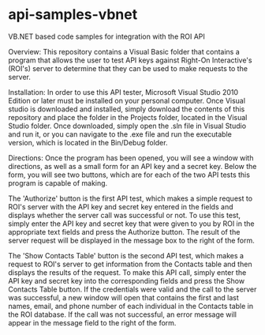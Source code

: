 api-samples-vbnet
=================

VB.NET based code samples for integration with the ROI API

Overview:
This repository contains a Visual Basic folder that contains a program that allows the user to test API keys against Right-On Interactive's (ROI's) server to determine that they can be used to make requests to the server. 

Installation:
In order to use this API tester, Microsoft Visual Studio 2010 Edition or later must be installed on your personal computer. Once Visual studio is downloaded and installed, simply download the contents of this repository and place the folder in the Projects folder, located in the Visual Studio folder. Once downloaded, simply open the .sln file in Visual Studio and run it, or you can navigate to the .exe file and run the executable version, which is located in the Bin/Debug folder.

Directions:
Once the program has been opened, you will see a window with directions, as well as a small form for an API key and a secret key. Below the form, you will see two buttons, which are for each of the two API tests this program is capable of making.

The 'Authorize' button is the first API test, which makes a simple request to ROI's server with the API key and secret key entered in the fields and displays whether the server call was successful or not. To use this test, simply enter the API key and secret key that were given to you by ROI in the appropriate text fields and press the Authorize button. The result of the server request will be displayed in the message box to the right of the form.

The 'Show Contacts Table' button is the second API test, which makes a request to ROI's server to get information from the Contacts table and then displays the results of the request. To make this API call, simply enter the API key and secret key into the corresponding fields and press the Show Contacts Table button. If the credentials were valid and the call to the server was successful, a new window will open that contains the first and last names, email, and phone number of each individual in the Contacts table in the ROI database. If the call was not successful, an error message will appear in the message field to the right of the form.
